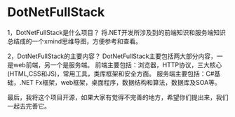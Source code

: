 # DotNetFullStack
1，DotNetFullStack是什么项目？
将.NET开发所涉及到的前端知识和服务端知识总结成的一个xmind思维导图，方便参考和查看。

2，DotNetFullStack的主要内容？
DotNetFullStack主要包括两大部分内容，一是web前端，另一个是服务端。
前端主要包括：浏览器，HTTP协议，三大核心(HTML,CSS和JS)，常用工具，类库框架和安全方面。
服务端主要包括：C#基础，.NET Fx框架，web框架，桌面程序，数据结构和算法，数据库及SOA等。

最后，我将这个项目开源，如果大家有觉得不完善的地方，希望你们提出来，我们一起去完善它。
